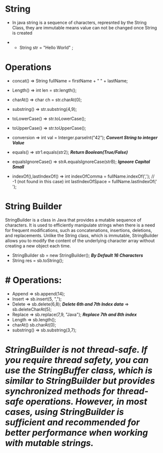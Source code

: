 # String

- In java string is a sequence of characters, represnted by the String Class, they are immutable means value can not be changed once String is created

- - String str = "Hello World" ;

# Operations

- concat() => String fullName = firstName + " " + lastName;
- Length() => int len = str.length();
- charAt() => char ch = str.charAt(0);
- substring() => str.substring(4,9);
- toLowerCase() => str.toLowerCase();
- toUpperCase() => str.toUpperCase();
- conversion => int val = Interger.parseInt("42"); **_Convert String to integer Value_**

- equals() => str1.equals(str2); **_Return Boolean(True/False)_**
- equalsIgnoreCase() => strA.equalsIgnoreCase(strB); **_Ignoore Capital Small_**
- indexOf(),lastIndexOf() => int indexOfComma = fullName.indexOf(','); // -1 (not found in this case)
  int lastIndexOfSpace = fullName.lastIndexOf(' ');

# String Builder

StringBuilder is a class in Java that provides a mutable sequence of characters. It is used to efficiently manipulate strings when there is a need for frequent modifications, such as concatenations, insertions, deletions, and replacements. Unlike the String class, which is immutable, StringBuilder allows you to modify the content of the underlying character array without creating a new object each time.

- StringBuilder sb = new StringBuilder(); **_By Default 16 Characters_**
- String res = sb.toString();

# # Operations:

- Append => sb.append(14);
- Insert => sb.insert(5, ",");
- Delete => sb.delete(6,8); **_Delete 6th and 7th Index data_**
  => sb.deleteCharAt(5);
- Replace => sb.replace(7,9, "Java"); **_Replace 7th and 8th index_**
- Length => sb.length();
- charAt() sb.charAt(0);
- substring() => sb.substring(3,7);

# **_StringBuilder is not thread-safe. If you require thread safety, you can use the StringBuffer class, which is similar to StringBuilder but provides synchronized methods for thread-safe operations. However, in most cases, using StringBuilder is sufficient and recommended for better performance when working with mutable strings._**
